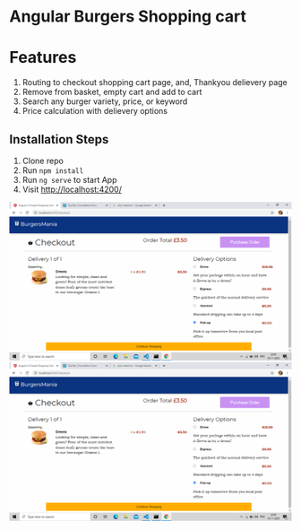 # Angular Burgers Shopping cart

# Features

1. Routing to checkout shopping cart page, and, Thankyou delievery page 
2. Remove from basket, empty cart and add to cart
3. Search any burger variety, price, or keyword
4. Price calculation with delievery options

## Installation Steps

1. Clone repo
2. Run `npm install`
3. Run `ng serve` to start App
4. Visit [http://localhost:4200/](http://localhost:4200/)

![WebView](https://github.com/techquee/burgersCart/blob/master/src/assets/Screenshot%20(16).png)
![MobileView](https://github.com/techquee/burgersCart/blob/master/src/assets/Screenshot%20(16).png)
